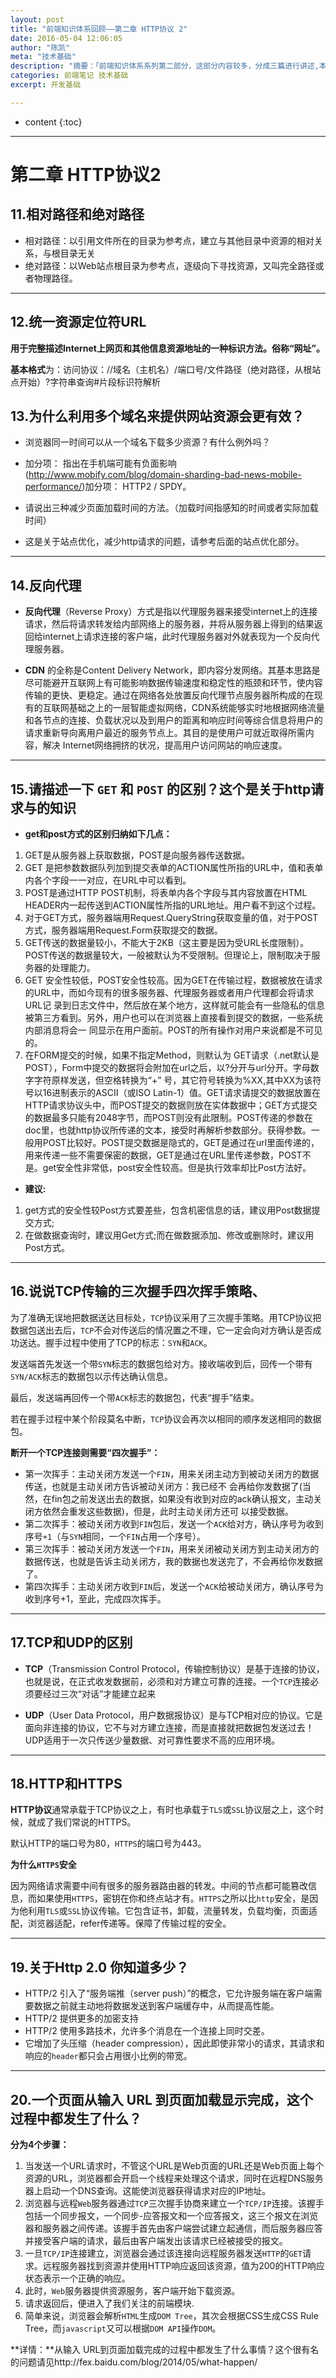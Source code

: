 ```yaml
---
layout: post
title: "前端知识体系回顾——第二章 HTTP协议 2"
date: 2016-05-04 12:06:05
author: "陈凯"
meta: "技术基础"
description: "摘要：「前端知识体系系列第二部分，这部分内容较多，分成三篇进行讲述,本文是，第二章HTTP系列第二篇。」"
categories: 前端笔记 技术基础
excerpt: 开发基础

---
```

* content
{:toc}

----

# 第二章 HTTP协议2

## 11.相对路径和绝对路径

+ 相对路径：以引用文件所在的目录为参考点，建立与其他目录中资源的相对关系，与根目录无关
+ 绝对路径：以Web站点根目录为参考点，逐级向下寻找资源，又叫完全路径或者物理路径。


----------


## 12.统一资源定位符URL

**用于完整描述Internet上网页和其他信息资源地址的一种标识方法。俗称“网址”。**

**基本格式**为：访问协议：//域名（主机名）/端口号/文件路径（绝对路径，从根站点开始）?字符串查询#片段标识符解析

## 13.为什么利用多个域名来提供网站资源会更有效？

+ 浏览器同一时间可以从一个域名下载多少资源？有什么例外吗？ 
  
+ 加分项： 指出在手机端可能有负面影响(http://www.mobify.com/blog/domain-sharding-bad-news-mobile-performance/)加分项： HTTP2 / SPDY。

+ 请说出三种减少页面加载时间的方法。（加载时间指感知的时间或者实际加载时间）

+ 这是关于站点优化，减少http请求的问题，请参考后面的站点优化部分。


----------


## 14.反向代理

+ **反向代理**（Reverse Proxy）方式是指以代理服务器来接受internet上的连接请求，然后将请求转发给内部网络上的服务器，并将从服务器上得到的结果返回给internet上请求连接的客户端，此时代理服务器对外就表现为一个反向代理服务器。

+ **CDN** 的全称是Content Delivery Network，即内容分发网络。其基本思路是尽可能避开互联网上有可能影响数据传输速度和稳定性的瓶颈和环节，使内容传输的更快、更稳定。通过在网络各处放置反向代理节点服务器所构成的在现有的互联网基础之上的一层智能虚拟网络，CDN系统能够实时地根据网络流量和各节点的连接、负载状况以及到用户的距离和响应时间等综合信息将用户的请求重新导向离用户最近的服务节点上。其目的是使用户可就近取得所需内容，解决 Internet网络拥挤的状况，提高用户访问网站的响应速度。


----------


## 15.请描述一下 `GET` 和 `POST` 的区别？这个是关于http请求与的知识

+ **get和post方式的区别归纳如下几点：**
1. GET是从服务器上获取数据，POST是向服务器传送数据。
2. GET 是把参数数据队列加到提交表单的ACTION属性所指的URL中，值和表单内各个字段一一对应，在URL中可以看到。
3. POST是通过HTTP POST机制，将表单内各个字段与其内容放置在HTML HEADER内一起传送到ACTION属性所指的URL地址。用户看不到这个过程。
4. 对于GET方式，服务器端用Request.QueryString获取变量的值，对于POST方式，服务器端用Request.Form获取提交的数据。
5. GET传送的数据量较小，不能大于2KB（这主要是因为受URL长度限制）。POST传送的数据量较大，一般被默认为不受限制。但理论上，限制取决于服务器的处理能力。
6. GET 安全性较低，POST安全性较高。因为GET在传输过程，数据被放在请求的URL中，而如今现有的很多服务器、代理服务器或者用户代理都会将请求URL记 录到日志文件中，然后放在某个地方，这样就可能会有一些隐私的信息被第三方看到。另外，用户也可以在浏览器上直接看到提交的数据，一些系统内部消息将会一 同显示在用户面前。POST的所有操作对用户来说都是不可见的。
7. 在FORM提交的时候，如果不指定Method，则默认为 GET请求（.net默认是POST），Form中提交的数据将会附加在url之后，以?分开与url分开。字母数字字符原样发送，但空格转换为“+” 号，其它符号转换为%XX,其中XX为该符号以16进制表示的ASCII（或ISO Latin-1）值。GET请求请提交的数据放置在HTTP请求协议头中，而POST提交的数据则放在实体数据中；GET方式提交的数据最多只能有2048字节，而POST则没有此限制。POST传递的参数在doc里，也就http协议所传递的文本，接受时再解析参数部分。获得参数。一般用POST比较好。POST提交数据是隐式的，GET是通过在url里面传递的，用来传递一些不需要保密的数据，GET是通过在URL里传递参数，POST不是。get安全性非常低，post安全性较高。但是执行效率却比Post方法好。


+ **建议:**
1. get方式的安全性较Post方式要差些，包含机密信息的话，建议用Post数据提交方式; 
2. 在做数据查询时，建议用Get方式;而在做数据添加、修改或删除时，建议用Post方式。


----------


## 16.说说TCP传输的三次握手四次挥手策略、

为了准确无误地把数据送达目标处，`TCP`协议采用了三次握手策略。用TCP协议把数据包送出去后，`TCP`不会对传送后的情况置之不理，它一定会向对方确认是否成功送达。握手过程中使用了TCP的标志：`SYN`和`ACK`。

发送端首先发送一个带`SYN`标志的数据包给对方。接收端收到后，回传一个带有`SYN/ACK`标志的数据包以示传达确认信息。

最后，发送端再回传一个带`ACK`标志的数据包，代表“握手”结束。

若在握手过程中某个阶段莫名中断，`TCP`协议会再次以相同的顺序发送相同的数据包。

**断开一个TCP连接则需要“四次握手”：**

+ 第一次挥手：主动关闭方发送一个`FIN`，用来关闭主动方到被动关闭方的数据传送，也就是主动关闭方告诉被动关闭方：我已经不 会再给你发数据了(当然，在fin包之前发送出去的数据，如果没有收到对应的ack确认报文，主动关闭方依然会重发这些数据)，但是，此时主动关闭方还可 以接受数据。
+ 第二次挥手：被动关闭方收到`FIN`包后，发送一个`ACK`给对方，确认序号为收到序号`+1`（与`SYN`相同，一个`FIN`占用一个序号）。
+ 第三次挥手：被动关闭方发送一个`FIN`，用来关闭被动关闭方到主动关闭方的数据传送，也就是告诉主动关闭方，我的数据也发送完了，不会再给你发数据了。
+ 第四次挥手：主动关闭方收到`FIN`后，发送一个`ACK`给被动关闭方，确认序号为收到序号+1，至此，完成四次挥手。


----------


## 17.TCP和UDP的区别

+ **TCP**（Transmission Control Protocol，传输控制协议）是基于连接的协议，也就是说，在正式收发数据前，必须和对方建立可靠的连接。一个`TCP`连接必须要经过三次“对话”才能建立起来

+ **UDP**（User Data Protocol，用户数据报协议）是与TCP相对应的协议。它是面向非连接的协议，它不与对方建立连接，而是直接就把数据包发送过去！
UDP适用于一次只传送少量数据、对可靠性要求不高的应用环境。


----------


## 18.HTTP和HTTPS

**HTTP协议**通常承载于TCP协议之上，有时也承载于`TLS`或`SSL`协议层之上，这个时候，就成了我们常说的HTTPS。

默认HTTP的端口号为80，`HTTPS`的端口号为443。

**为什么`HTTPS`安全**

因为网络请求需要中间有很多的服务器路由器的转发。中间的节点都可能篡改信息，而如果使用`HTTPS`，密钥在你和终点站才有。`HTTPS`之所以比`http`安全，是因为他利用`TLS`或`SSL`协议传输。它包含证书，卸载，流量转发，负载均衡，页面适配，浏览器适配，refer传递等。保障了传输过程的安全。


----------


## 19.关于Http 2.0 你知道多少？

+ HTTP/2 引入了“服务端推（server push）”的概念，它允许服务端在客户端需要数据之前就主动地将数据发送到客户端缓存中，从而提高性能。
+ HTTP/2 提供更多的加密支持
+ HTTP/2 使用多路技术，允许多个消息在一个连接上同时交差。
+ 它增加了头压缩（header compression），因此即使非常小的请求，其请求和响应的`header`都只会占用很小比例的带宽。


----------


## 20.一个页面从输入 URL 到页面加载显示完成，这个过程中都发生了什么？

**分为4个步骤：**
1. 当发送一个URL请求时，不管这个URL是Web页面的URL还是Web页面上每个资源的URL，浏览器都会开启一个线程来处理这个请求，同时在远程DNS服务器上启动一个DNS查询。这能使浏览器获得请求对应的IP地址。
2. 浏览器与远程`Web`服务器通过`TCP`三次握手协商来建立一个`TCP/IP`连接。该握手包括一个同步报文，一个同步-应答报文和一个应答报文，这三个报文在浏览器和服务器之间传递。该握手首先由客户端尝试建立起通信，而后服务器应答并接受客户端的请求，最后由客户端发出该请求已经被接受的报文。
3. 一旦`TCP/IP`连接建立，浏览器会通过该连接向远程服务器发送`HTTP`的`GET`请求。远程服务器找到资源并使用HTTP响应返回该资源，值为200的HTTP响应状态表示一个正确的响应。
4. 此时，`Web`服务器提供资源服务，客户端开始下载资源。
5. 请求返回后，便进入了我们关注的前端模块.
6. 简单来说，浏览器会解析`HTML`生成`DOM Tree`，其次会根据CSS生成CSS Rule Tree，而`javascript`又可以根据`DOM API`操作`DOM`。

**详情：**从输入 URL到页面加载完成的过程中都发生了什么事情？这个很有名的问题请见http://fex.baidu.com/blog/2014/05/what-happen/

